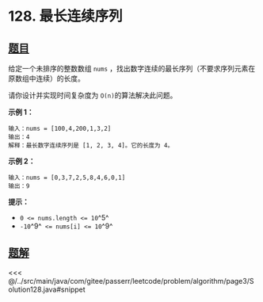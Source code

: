 # 128. 最长连续序列

## [题目](https://leetcode.cn/problems/longest-consecutive-sequence/)
给定一个未排序的整数数组 `nums` ，找出数字连续的最长序列（不要求序列元素在原数组中连续）的长度。

请你设计并实现时间复杂度为 `O(n)`的算法解决此问题。

**示例 1：**

    输入：nums = [100,4,200,1,3,2]
    输出：4
    解释：最长数字连续序列是 [1, 2, 3, 4]。它的长度为 4。

**示例 2：**

```
输入：nums = [0,3,7,2,5,8,4,6,0,1]
输出：9
```

**提示：**

* `0 <= nums.length <= 10`^5^
* `-10`^9^` <= nums[i] <= 10`^9^


## [题解](https://github.com/PasseRR/JavaLeetCode/blob/master/src/main/java/com/gitee/passerr/leetcode/problem/algorithm/page3/Solution128.java)

<<< @/../src/main/java/com/gitee/passerr/leetcode/problem/algorithm/page3/Solution128.java#snippet
